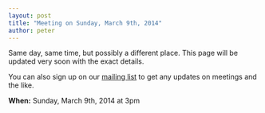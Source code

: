 ```yaml
---
layout: post
title: "Meeting on Sunday, March 9th, 2014"
author: peter
---
```


Same day, same time, but possibly a different place. This page will be updated very soon with the exact details.

You can also sign up on our [mailing list](https://lists.projectmeshnet.org/cgi-bin/mailman/listinfo/nyc) to get any updates on meetings and the like.

__When:__ Sunday, March 9th, 2014 at 3pm
